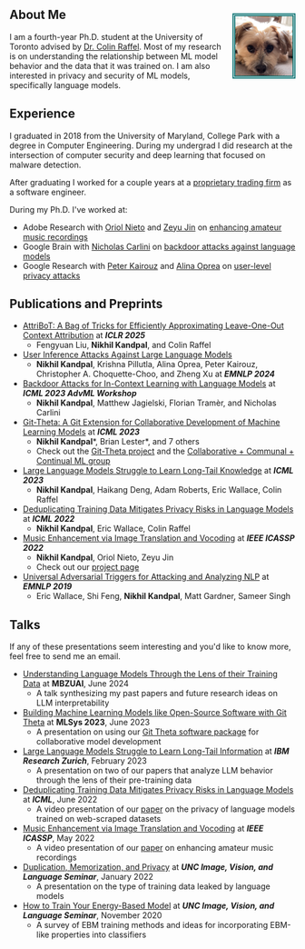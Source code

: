 ## About Me <img src="assets/Kody Test.jpg" style="border:5px double #157878; float:right; max-width:20%; margin-left:2%; margin-top:2%">

I am a fourth-year Ph.D. student at the University of Toronto advised by [Dr. Colin Raffel](https://colinraffel.com/).  Most of my research is on understanding the relationship between ML model behavior and the data that it was trained on. I am also interested in privacy and security of ML models, specifically language models.

## Experience

I graduated in 2018 from the University of Maryland, College Park with a degree in Computer Engineering. During my undergrad I did research at the intersection of computer security and deep learning that focused on malware detection.

After graduating I worked for a couple years at a [proprietary trading firm](https://sig.com) as a software engineer. 

During my Ph.D. I've worked at:
* Adobe Research with [Oriol Nieto](https://www.urinieto.com/about/) and [Zeyu Jin](https://research.adobe.com/person/zeyu-jin/) on [enhancing amateur music recordings](music-enhancement.md)
* Google Brain with [Nicholas Carlini](https://nicholas.carlini.com) on [backdoor attacks against language models](https://arxiv.org/abs/2307.14692)
* Google Research with [Peter Kairouz](https://kairouzp.github.io) and [Alina Oprea](https://www.ccs.neu.edu/home/alina/) on [user-level privacy attacks](https://arxiv.org/abs/2310.09266)



## Publications and Preprints
* [AttriBoT: A Bag of Tricks for Efficiently Approximating Leave-One-Out Context Attribution](https://arxiv.org/abs/2411.15102) at ***ICLR 2025***
    * Fengyuan Liu, **Nikhil Kandpal**, and Colin Raffel
* [User Inference Attacks Against Large Language Models](https://arxiv.org/abs/2310.09266)
    * **Nikhil Kandpal**, Krishna Pillutla, Alina Oprea, Peter Kairouz, Christopher A. Choquette-Choo, and Zheng Xu at ***EMNLP 2024***
* [Backdoor Attacks for In-Context Learning with Language Models](https://arxiv.org/abs/2307.14692) at ***ICML 2023 AdvML Workshop***
    * **Nikhil Kandpal**, Matthew Jagielski, Florian Tramèr, and Nicholas Carlini
* [Git-Theta: A Git Extension for Collaborative Development of Machine Learning Models](https://arxiv.org/abs/2306.04529) at ***ICML 2023***
    * **Nikhil Kandpal**\*, Brian Lester*, and 7 others
    * Check out the [Git-Theta project](https://github.com/r-three/git-theta
) and the [Collaborative + Communal + Continual ML group](https://bit.ly/cccml-community
)
* [Large Language Models Struggle to Learn Long-Tail Knowledge](https://arxiv.org/abs/2211.08411) at ***ICML 2023***
    * **Nikhil Kandpal**, Haikang Deng, Adam Roberts, Eric Wallace, Colin Raffel 
* [Deduplicating Training Data Mitigates Privacy Risks in Language Models](https://arxiv.org/abs/2202.06539) at ***ICML 2022***
    * **Nikhil Kandpal**, Eric Wallace, Colin Raffel
* [Music Enhancement via Image Translation and Vocoding](https://arxiv.org/abs/2204.13289) at ***IEEE ICASSP 2022***
    * **Nikhil Kandpal**, Oriol Nieto, Zeyu Jin
    * Check out our [project page](music-enhancement.md)
* [Universal Adversarial Triggers for Attacking and Analyzing NLP](https://arxiv.org/abs/1908.07125) at ***EMNLP 2019***
    * Eric Wallace, Shi Feng, **Nikhil Kandpal**, Matt Gardner, Sameer Singh

## Talks

If any of these presentations seem interesting and you'd like to know more, feel free to send me an email.
* [Understanding Language Models Through the Lens of their Training Data](assets/MBZUAI_slides.pdf) at **MBZUAI**, June 2024
    * A talk synthesizing my past papers and future research ideas on LLM interpretability
* [Building Machine Learning Models like Open-Source Software with Git Theta](assets/git_theta_slides.pdf) at **MLSys 2023**, June 2023
    * A presentation on using our [Git Theta software package](https://github.com/r-three/git-theta) for collaborative model development
* [Large Language Models Struggle to Learn Long-Tail Information](assets/long_tail_slides.pdf) at ***IBM Research Zurich***, February 2023
    * A presentation on two of our papers that analyze LLM behavior through the lens of their pre-training data
* [Deduplicating Training Data Mitigates Privacy Risks in Language Models](https://slideslive.com/38983424) at ***ICML***, June 2022
    * A video presentation of our [paper](https://arxiv.org/abs/2202.06539) on the privacy of language models trained on web-scraped datasets
* [Music Enhancement via Image Translation and Vocoding](https://youtu.be/K3C__kpr7M8) at ***IEEE ICASSP***, May 2022
    * A video presentation of our [paper](https://arxiv.org/abs/2204.13289) on enhancing amateur music recordings 
* [Duplication, Memorization, and Privacy](assets/memorization_slides.pdf) at ***UNC Image, Vision, and Language Seminar***, January 2022
    * A presentation on the type of training data leaked by language models
* [How to Train Your Energy-Based Model](assets/ebm_slides.pdf) at ***UNC Image, Vision, and Language Seminar***, November 2020
    * A survey of EBM training methods and ideas for incorporating EBM-like properties into classifiers

